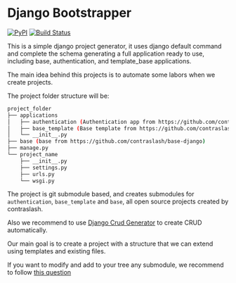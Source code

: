 # Django Bootstrapper

[![PyPI](https://img.shields.io/pypi/v/django-bootstrapper.svg)](https://pypi.org/project/django-bootstrapper)
[![Build Status](https://travis-ci.org/contraslash/django-bootstrapper.svg?branch=master)](https://travis-ci.org/contraslash/django-bootstrapper)

This is a simple django project generator, it uses django default command and complete the schema generating a full application ready to use, including base, authentication, and template_base applications.

The main idea behind this projects is to automate some labors when we create projects.

The project folder structure will be:

```bash
project_folder
├── applications
│   ├── authentication (Authentication app from https://github.com/contraslash/authentication-django)
│   ├── base_template (Base template from https://github.com/contraslash/template_cdn_bootstrap)
│   └── __init__.py
├── base (base from https://github.com/contraslash/base-django)
├── manage.py
└── project_name
    ├── __init__.py
    ├── settings.py
    ├── urls.py
    └── wsgi.py

```

The project is git submodule based, and creates submodules for `authentication`, `base_template` and `base`, 
all open source projects  created by contraslash.

Also we recommend to use [Django Crud Generator](https://django-crud-generator.readthedocs.io/en/latest/) to create CRUD
automatically.

Our main goal is to create a project with a structure that we can extend using templates and existing files.
 
If you want to modify and add to your tree any submodule, we recommend to follow [this question](https://stackoverflow.com/questions/1260748/how-do-i-remove-a-submodule) 
